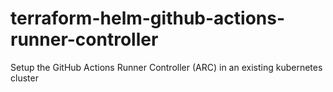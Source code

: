 # terraform-helm-github-actions-runner-controller
Setup the GitHub Actions Runner Controller (ARC) in an existing kubernetes cluster
